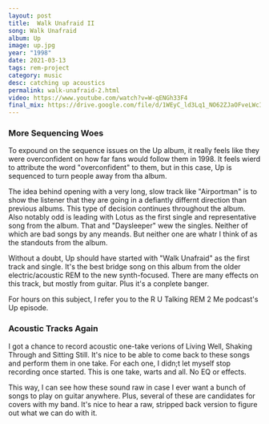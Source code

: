 ```yaml
---
layout: post
title:  Walk Unafraid II
song: Walk Unafraid
album: Up
image: up.jpg
year: "1998"
date: 2021-03-13
tags: rem-project
category: music
desc: catching up acoustics
permalink: walk-unafraid-2.html
video: https://www.youtube.com/watch?v=W-qENGh33F4
final_mix: https://drive.google.com/file/d/1WEyC_ld3Lq1_NO62ZJaOFveLWcI4PXN5/view?usp=sharing
---
```


### More Sequencing Woes
To expound on the sequence issues on the Up album, it really feels like they were overconfident on how far fans would follow them in 1998. It feels wierd to attribute the word "overconfident" to them, but in this case, Up is sequenced to turn people away from tha album.

The idea behind opening with a very long, slow track like "Airportman" is to show the listener that they are going in a defiantly differnt direction than previous albums. This type of decision continues throughout the album. Also notably odd is leading with Lotus as the first single and representative song from the album. That and "Daysleeper" wew the singles. Neither of which are bad songs by any meands. But neither one are whatr I think of as the standouts from the album.

Without a doubt, Up should have started with "Walk Unafraid" as the first track and single. It's the best bridge song on this album from the older electric/acoustic REM to the new synth-focused. There are many effects on this track, but mostly from guitar. Plus it's a conplete banger.

For hours on this subject, I refer you to the R U Talking REM 2 Me podcast's Up episode.

### Acoustic Tracks Again
I got a chance to record acoustic one-take verions of Living Well, Shaking Through and Sitting Still. It's nice to be able to come back to these songs and perform them in one take. For each one, I didn;t let myself stop recording once started. This is one take, warts and all. No EQ or effects.

This way, I can see how these sound raw in case I ever want a bunch of songs to play on guitar anywhere. Plus, several of these are candidates for covers with my band. It's nice to hear a raw, stripped back version to figure out what we can do with it.
